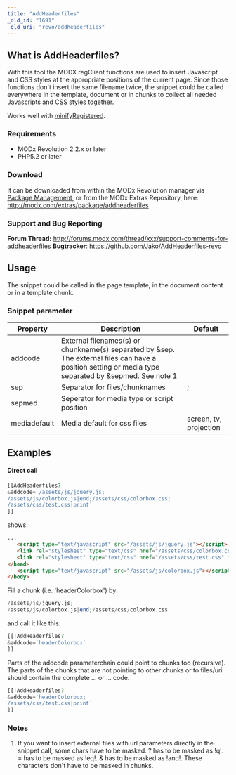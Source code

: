 ```yaml
---
title: "AddHeaderfiles"
_old_id: "1691"
_old_uri: "revo/addheaderfiles"
---
```


## What is AddHeaderfiles?

 With this tool the MODX regClient functions are used to insert Javascript and CSS styles at the appropriate positions of the current page. Since those functions don't insert the same filename twice, the snippet could be called everywhere in the template, document or in chunks to collect all needed Javascripts and CSS styles together.

 Works well with [minifyRegistered](http://modx.com/extras/package/minifyregistered).

### Requirements

- MODx Revolution 2.2.x or later
- PHP5.2 or later

### Download

 It can be downloaded from within the MODx Revolution manager via [Package Management](display/revolution20/Package+Management "Package Management"), or from the MODx Extras Repository, here: <http://modx.com/extras/package/addheaderfiles>

### Support and Bug Reporting

**Forum Thread:** <http://forums.modx.com/thread/xxx/support-comments-for-addheaderfiles>
**Bugtracker**: <https://github.com/Jako/AddHeaderfiles-revo>

## Usage

 The snippet could be called in the page template, in the document content or in a template chunk.

### Snippet parameter

 | Property     | Description                                                                                                                                            | Default                |
 | ------------ | ------------------------------------------------------------------------------------------------------------------------------------------------------ | ---------------------- |
 | addcode      | External filenames(s) or chunkname(s) separated by &sep. The external files can have a position setting or media type separated by &sepmed. See note 1 |                        |
 | sep          | Separator for files/chunknames                                                                                                                         | ;                      |
 | sepmed       | Seperator for media type or script position                                                                                                            |                        |  |
 | mediadefault | Media default for css files                                                                                                                            | screen, tv, projection |

## Examples

#### Direct call

 ``` php 
[[AddHeaderfiles?
&addcode=`/assets/js/jquery.js;
/assets/js/colorbox.js|end;/assets/css/colorbox.css;
/assets/css/test.css|print`
]]
```

 shows:

 ``` html 
...
    <script type="text/javascript" src="/assets/js/jquery.js"></script>
    <link rel="stylesheet" type="text/css" href="/assets/css/colorbox.css" media="screen, tv, projection" />
    <link rel="stylesheet" type="text/css" href="/assets/css/test.css" media="print" />
</head>
    <script type="text/javascript" src="/assets/js/colorbox.js"></script>
</body>
```

 Fill a chunk (i.e. 'headerColorbox') by:

 ``` php 
/assets/js/jquery.js;
/assets/js/colorbox.js|end;/assets/css/colorbox.css
```

 and call it like this:

 ``` php 
[[!AddHeaderfiles?
&addcode=`headerColorbox`
]]
```

 Parts of the addcode parameterchain could point to chunks too (recursive). The parts of the chunks that are not pointing to other chunks or to files/uri should contain the complete ... or ... code.

 ``` php 
[[!AddHeaderfiles?
&addcode=`headerColorbox;
/assets/css/test.css|print`
]]
```

### Notes

1. If you want to insert external files with url parameters directly in the snippet call, some chars have to be masked. ? has to be masked as !q!. = has to be masked as !eq!. & has to be masked as !and!. These characters don't have to be masked in chunks.